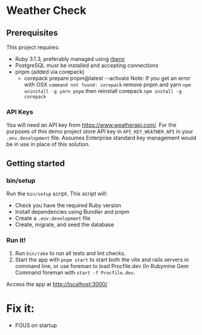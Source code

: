# Weather Check

## Prerequisites

This project requires:

* Ruby 3.1.3, preferably managed using [rbenv][]
* PostgreSQL must be installed and accepting connections
* pnpm (added via corepack)
    * corepack prepare pnpm@latest --activate
      Note: If you get an error with OSX `command not found: corepack` remove
      pnpm and yarn `npm uninstall -g yarn pnpm` then reinstall
      corepack `npm install -g corepack`

### API Keys

You will need an API key from https://www.weatherapi.com/. For the purposes of
this demo project store API key in `API_KEY_WEATHER_API` in
your `.env.development` file. Assumes Enterprise standard key management would
be in use in place of this solution.

## Getting started

### bin/setup

Run the `bin/setup` script. This script will:

* Check you have the required Ruby version
* Install dependencies using Bundler and pnpm
* Create a `.env.development` file
* Create, migrate, and seed the database

### Run it!

1. Run `bin/rake` to run all tests and lint checks.
2. Start the app with `pnpm start` to start both the vite and rails servers in
   command line, or use foreman to load Procfile.dev (In Rubymine Gem Command
   foreman with `start -f Procfile.dev`.

Access the app at <http://localhost:3000/>

# Fix it:

* FOUS on startup

[rbenv]:https://github.com/sstephenson/rbenv
